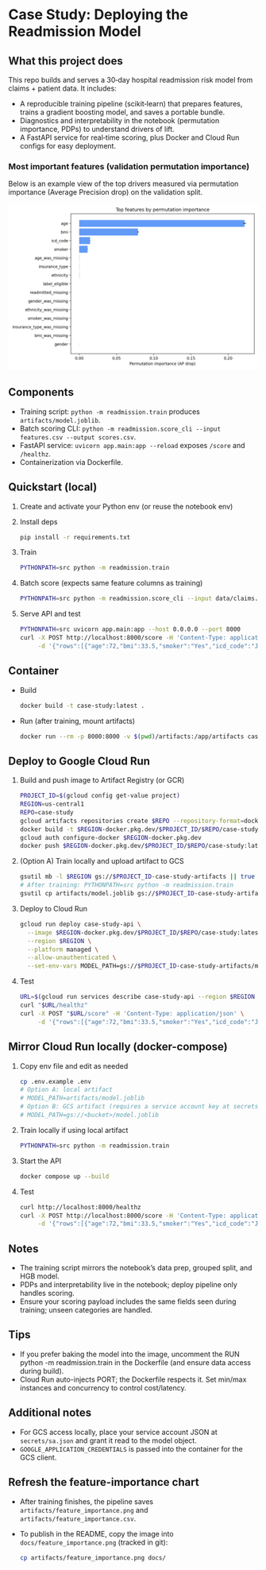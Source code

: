 # Case Study: Deploying the Readmission Model

## What this project does
This repo builds and serves a 30‑day hospital readmission risk model from claims + patient data. It includes:
- A reproducible training pipeline (scikit‑learn) that prepares features, trains a gradient boosting model, and saves a portable bundle.
- Diagnostics and interpretability in the notebook (permutation importance, PDPs) to understand drivers of lift.
- A FastAPI service for real‑time scoring, plus Docker and Cloud Run configs for easy deployment.

### Most important features (validation permutation importance)
Below is an example view of the top drivers measured via permutation importance (Average Precision drop) on the validation split.

![Top features by permutation importance](docs/feature_importance.png)

## Components
- Training script: `python -m readmission.train` produces `artifacts/model.joblib`.
- Batch scoring CLI: `python -m readmission.score_cli --input features.csv --output scores.csv`.
- FastAPI service: `uvicorn app.main:app --reload` exposes `/score` and `/healthz`.
- Containerization via Dockerfile.

## Quickstart (local)
1) Create and activate your Python env (or reuse the notebook env)
2) Install deps

    ```bash
    pip install -r requirements.txt
    ```

3) Train

    ```bash
    PYTHONPATH=src python -m readmission.train
    ```

4) Batch score (expects same feature columns as training)

    ```bash
    PYTHONPATH=src python -m readmission.score_cli --input data/claims.csv --output out/scores.csv
    ```

5) Serve API and test

    ```bash
    PYTHONPATH=src uvicorn app.main:app --host 0.0.0.0 --port 8000
    curl -X POST http://localhost:8000/score -H 'Content-Type: application/json' \
         -d '{"rows":[{"age":72,"bmi":33.5,"smoker":"Yes","icd_code":"J44.1"}]}'
    ```

## Container
- Build

    ```bash
    docker build -t case-study:latest .
    ```

- Run (after training, mount artifacts)

    ```bash
    docker run --rm -p 8000:8000 -v $(pwd)/artifacts:/app/artifacts case-study:latest
    ```

## Deploy to Google Cloud Run
1) Build and push image to Artifact Registry (or GCR)

    ```bash
    PROJECT_ID=$(gcloud config get-value project)
    REGION=us-central1
    REPO=case-study
    gcloud artifacts repositories create $REPO --repository-format=docker --location=$REGION --description="Case Study Model" || true
    docker build -t $REGION-docker.pkg.dev/$PROJECT_ID/$REPO/case-study:latest .
    gcloud auth configure-docker $REGION-docker.pkg.dev
    docker push $REGION-docker.pkg.dev/$PROJECT_ID/$REPO/case-study:latest
    ```

2) (Option A) Train locally and upload artifact to GCS

    ```bash
    gsutil mb -l $REGION gs://$PROJECT_ID-case-study-artifacts || true
    # After training: PYTHONPATH=src python -m readmission.train
    gsutil cp artifacts/model.joblib gs://$PROJECT_ID-case-study-artifacts/model.joblib
    ```

3) Deploy to Cloud Run

    ```bash
    gcloud run deploy case-study-api \
      --image $REGION-docker.pkg.dev/$PROJECT_ID/$REPO/case-study:latest \
      --region $REGION \
      --platform managed \
      --allow-unauthenticated \
      --set-env-vars MODEL_PATH=gs://$PROJECT_ID-case-study-artifacts/model.joblib
    ```

4) Test

    ```bash
    URL=$(gcloud run services describe case-study-api --region $REGION --format 'value(status.url)')
    curl "$URL/healthz"
    curl -X POST "$URL/score" -H 'Content-Type: application/json' \
         -d '{"rows":[{"age":72,"bmi":33.5,"smoker":"Yes","icd_code":"J44.1"}]}'
    ```

## Mirror Cloud Run locally (docker-compose)
1) Copy env file and edit as needed

    ```bash
    cp .env.example .env
    # Option A: local artifact
    # MODEL_PATH=artifacts/model.joblib
    # Option B: GCS artifact (requires a service account key at secrets/sa.json)
    # MODEL_PATH=gs://<bucket>/model.joblib
    ```

2) Train locally if using local artifact

    ```bash
    PYTHONPATH=src python -m readmission.train
    ```

3) Start the API

    ```bash
    docker compose up --build
    ```

4) Test

    ```bash
    curl http://localhost:8000/healthz
    curl -X POST http://localhost:8000/score -H 'Content-Type: application/json' \
         -d '{"rows":[{"age":72,"bmi":33.5,"smoker":"Yes","icd_code":"J44.1"}]}'
    ```

## Notes
- The training script mirrors the notebook’s data prep, grouped split, and HGB model.
- PDPs and interpretability live in the notebook; deploy pipeline only handles scoring.
- Ensure your scoring payload includes the same fields seen during training; unseen categories are handled.

## Tips
- If you prefer baking the model into the image, uncomment the RUN python -m readmission.train in the Dockerfile (and ensure data access during build).
- Cloud Run auto-injects PORT; the Dockerfile respects it. Set min/max instances and concurrency to control cost/latency.

## Additional notes
- For GCS access locally, place your service account JSON at `secrets/sa.json` and grant it read to the model object.
- `GOOGLE_APPLICATION_CREDENTIALS` is passed into the container for the GCS client.

## Refresh the feature-importance chart
- After training finishes, the pipeline saves `artifacts/feature_importance.png` and `artifacts/feature_importance.csv`.
- To publish in the README, copy the image into `docs/feature_importance.png` (tracked in git):

    ```bash
    cp artifacts/feature_importance.png docs/
    ```
